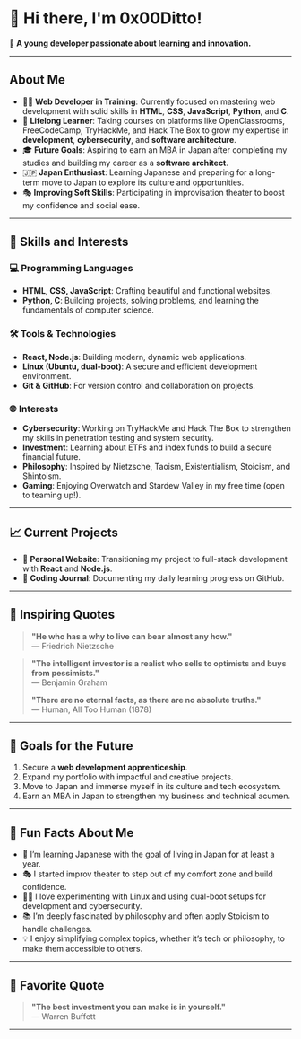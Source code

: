 
# 👋 Hi there, I'm **0x00Ditto**!  

**🌟 A young developer passionate about learning and innovation.**

---

## About Me

- 🧑‍💻 **Web Developer in Training**: Currently focused on mastering web development with solid skills in **HTML**, **CSS**, **JavaScript**, **Python**, and **C**.
- 🌱 **Lifelong Learner**: Taking courses on platforms like OpenClassrooms, FreeCodeCamp, TryHackMe, and Hack The Box to grow my expertise in **development**, **cybersecurity**, and **software architecture**.
- 🎓 **Future Goals**: Aspiring to earn an MBA in Japan after completing my studies and building my career as a **software architect**.
- 🇯🇵 **Japan Enthusiast**: Learning Japanese and preparing for a long-term move to Japan to explore its culture and opportunities.
- 🎭 **Improving Soft Skills**: Participating in improvisation theater to boost my confidence and social ease.

---

## 🚀 Skills and Interests

### 💻 Programming Languages
- **HTML, CSS, JavaScript**: Crafting beautiful and functional websites.
- **Python, C**: Building projects, solving problems, and learning the fundamentals of computer science.

### 🛠️ Tools & Technologies
- **React, Node.js**: Building modern, dynamic web applications.
- **Linux (Ubuntu, dual-boot)**: A secure and efficient development environment.
- **Git & GitHub**: For version control and collaboration on projects.

### 🌐 Interests
- **Cybersecurity**: Working on TryHackMe and Hack The Box to strengthen my skills in penetration testing and system security.
- **Investment**: Learning about ETFs and index funds to build a secure financial future.
- **Philosophy**: Inspired by Nietzsche, Taoism, Existentialism, Stoicism, and Shintoism.
- **Gaming**: Enjoying Overwatch and Stardew Valley in my free time (open to teaming up!).

---

## 📈 Current Projects
- 🌟 **Personal Website**: Transitioning my project to full-stack development with **React** and **Node.js**.
- 🌟 **Coding Journal**: Documenting my daily learning progress on GitHub.

---

## 🌟 Inspiring Quotes

> **"He who has a why to live can bear almost any how."**  
— Friedrich Nietzsche  

> **"The intelligent investor is a realist who sells to optimists and buys from pessimists."**  
— Benjamin Graham
> 
> **"There are no eternal facts, as there are no absolute truths."**  
— Human, All Too Human (1878)


---

## 🥅 Goals for the Future
1. Secure a **web development apprenticeship**.
2. Expand my portfolio with impactful and creative projects.
3. Move to Japan and immerse myself in its culture and tech ecosystem.
4. Earn an MBA in Japan to strengthen my business and technical acumen.

---

## 🌟 Fun Facts About Me
- 🍜 I’m learning Japanese with the goal of living in Japan for at least a year.
- 🎭 I started improv theater to step out of my comfort zone and build confidence.
- 🧑‍💻 I love experimenting with Linux and using dual-boot setups for development and cybersecurity.
- 📚 I’m deeply fascinated by philosophy and often apply Stoicism to handle challenges.
- 💡 I enjoy simplifying complex topics, whether it’s tech or philosophy, to make them accessible to others.

---


## 💬 Favorite Quote
> **"The best investment you can make is in yourself."**  
— Warren Buffett  

---

